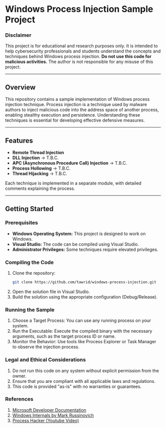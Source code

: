 # Windows Process Injection Sample Project

### **Disclaimer**

This project is for educational and research purposes only. It is intended to help cybersecurity professionals and students understand the concepts and techniques behind Windows process injection. **Do not use this code for malicious activities.** The author is not responsible for any misuse of this project.

---

## **Overview**

This repository contains a sample implementation of Windows process injection technique. Process injection is a technique used by malware authors to inject malicious code into the address space of another process, enabling stealthy execution and persistence. Understanding these techniques is essential for developing effective defensive measures.

---

## **Features**

- **Remote Thread Injection**
- **DLL Injection** -> T.B.C.
- **APC (Asynchronous Procedure Call) Injection** -> T.B.C.
- **Process Hollowing** -> T.B.C.
- **Thread Hijacking** -> T.B.C.

Each technique is implemented in a separate module, with detailed comments explaining the process.

---

## **Getting Started**

### **Prerequisites**

- **Windows Operating System:** This project is designed to work on Windows.
- **Visual Studio:** The code can be compiled using Visual Studio.
- **Administrator Privileges:** Some techniques require elevated privileges.

### **Compiling the Code**

1. Clone the repository:
   ```bash
   git clone https://github.com/tawrid/windows-process-injection.git

2. Open the solution file in Visual Studio.
3. Build the solution using the appropriate configuration (Debug/Release).

### **Running the Sample**
1. Choose a Target Process: You can use any running process on your system.
2. Run the Executable: Execute the compiled binary with the necessary arguments, such as the target process ID or name.
3. Monitor the Behavior: Use tools like Process Explorer or Task Manager to observe the injection process.

### **Legal and Ethical Considerations**
1. Do not run this code on any system without explicit permission from the owner.
2. Ensure that you are compliant with all applicable laws and regulations.
3. This code is provided "as-is" with no warranties or guarantees.


### **References**
1. <a href="https://docs.microsoft.com/en-us/windows/win32/">Microsoft Developer Documentation</a>
2. <a href="https://docs.microsoft.com/en-us/sysinternals/">Windows Internals by Mark Russinovich</a>
3. <a href="https://www.youtube.com/watch?v=oJMvS1Ivg_E">Process Hacker (Youtube Video)</a>